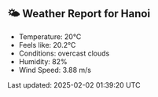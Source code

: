 <!-- WEATHER-START -->
## 🌤 Weather Report for Hanoi

- Temperature: 20°C
- Feels like: 20.2°C
- Conditions: overcast clouds
- Humidity: 82%
- Wind Speed: 3.88 m/s

Last updated: 2025-02-02 01:39:20 UTC
<!-- WEATHER-END -->
